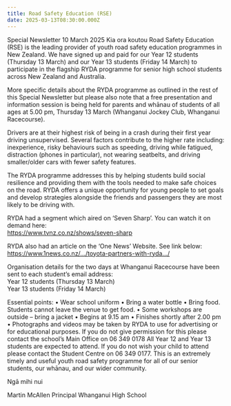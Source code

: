 ```yaml
---
title: Road Safety Education (RSE)
date: 2025-03-13T08:30:00.000Z
---
```

Special Newsletter
10 March 2025
Kia ora koutou
Road Safety Education (RSE) is the leading provider of youth road safety education programmes in New Zealand.  We have signed up and paid for our Year 12 students (Thursday 13 March) and our Year 13 students (Friday 14 March) to participate in the flagship RYDA programme for senior high school students across New Zealand and Australia.

More specific details about the RYDA programme as outlined in the rest of this Special Newsletter but please also note that a free presentation and information session is being held for parents and whānau of students of all ages at 5.00 pm, Thursday 13 March (Whanganui Jockey Club, Whanganui Racecourse).

Drivers are at their highest risk of being in a crash during their first year driving unsupervised.  Several factors contribute to the higher rate including: inexperience, risky behaviours such as speeding, driving while fatigued, distraction (phones in particular), not wearing seatbelts, and driving smaller/older cars with fewer safety features.

The RYDA programme addresses this by helping students build social resilience and providing them with the tools needed to make safe choices on the road.  RYDA offers a unique opportunity for young people to set goals and develop strategies alongside the friends and passengers they are most likely to be driving with.

RYDA had a segment which aired on ‘Seven Sharp’.  You can watch it on demand here:  
https://www.tvnz.co.nz/shows/seven-sharp

RYDA also had an article on the ‘One News’ Website.  See link below:  
https://www.1news.co.nz/.../toyota-partners-with-ryda.../

Organisation details for the two days at Whanganui Racecourse have been sent to each student’s email address:  
Year 12 students (Thursday 13 March)  
Year 13 students (Friday 14 March)

Essential points:
• Wear school uniform
• Bring a water bottle
• Bring food.  Students cannot leave the venue to get food.
• Some workshops are outside – bring a jacket
• Begins at 9.15 am
• Finishes shortly after 2.00 pm
• Photographs and videos may be taken by RYDA to use for advertising or for educational purposes.  If you do not give permission for this please contact the school’s Main Office on 06 349 0178
All Year 12 and Year 13 students are expected to attend.
If you do not wish your child to attend please contact the Student Centre on 06 349 0177.
This is an extremely timely and useful youth road safety programme for all of our senior students, our whānau, and our wider community.  

Ngā mihi nui  

Martin McAllen
Principal
Whanganui High School
